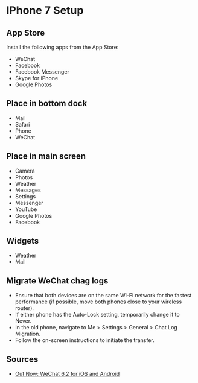 # IPhone 7 Setup

## App Store

Install the following apps from the App Store:

- WeChat
- Facebook
- Facebook Messenger
- Skype for iPhone
- Google Photos

## Place in bottom dock

- Mail
- Safari
- Phone
- WeChat

## Place in main screen

- Camera
- Photos
- Weather
- Messages
- Settings
- Messenger
- YouTube
- Google Photos
- Facebook

## Widgets

- Weather
- Mail

## Migrate WeChat chag logs

- Ensure that both devices are on the same Wi-Fi network for the fastest performance (if possible, move both phones close to your wireless router).
- If either phone has the Auto-Lock setting, temporarily change it to Never.
- In the old phone, navigate to Me > Settings > General > Chat Log Migration.
- Follow the on-screen instructions to initiate the transfer.

## Sources

- [Out Now: WeChat 6.2 for iOS and Android](http://blog.wechat.com/2015/05/27/out-now-wechat-6-2-for-ios-and-android-featuring-moments-translation/)
